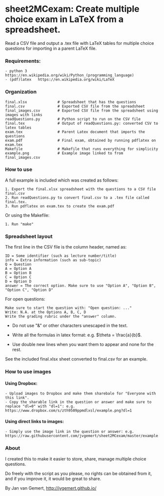 # sheet2MCexam: Create multiple choice exam in LaTeX from a spreadsheet.

Read a CSV file and output a .tex file with LaTeX tables for multiple choice questions for importing in a parent LaTeX file.

### Requirements:

    - python 3     https://en.wikipedia.org/wiki/Python_(programming_language)
    - (pdf)latex   https://en.wikipedia.org/wiki/LaTeX

### Organization

    final.xlsx              # Spreadsheet that has the questions
    final.csv               # Exported CSV file from the spreadsheet
    final_images.csv        # Exported CSV file from the spreadsheet using images with links
    readQuestions.py        # Python script to run on the CSV file
    final.tex               # Output of readQuestions.py: converted CSV to latex tables
    exam.tex                # Parent Latex document that imports the questions
    exam.pdf                # Final exam, obtained by running pdflatex on exam.tex
    Makefile                # Makefile that runs everything for simplicity
    example.png             # Example image linked to from final_images.csv

### How to use

A full example is included which was created as follows:

    1. Export the final.xlsx spreadsheet with the questions to a CSV file final.csv
    2. Run readQuestions.py to convert final.csv to a .tex file called final.tex.
    3. Run pdflatex on exam.tex to create the exam.pdf

Or using the Makefile:

    1. Run "make"

### Spreadsheet layout

The first line in the CSV file is the column header, named as:

    ID = Some identifier (such as lecture number/title)
    info = Extra information (such as sub-topic)
    Q = Question
    A = Option A
    B = Option B
    C = Option C
    D = Option D
    answer = The correct option. Make sure to use "Option A", "Option B", "Option C", "Option D" 

For open questions:

    Make sure to start the question with: "Open question: ..."
    Write: N.A. at the Options A, B, C, D
    Write the grading rubric under the "answer" column.

- Do not use "&" or other characters unescaped in the text. 

- Write all the formulas in latex format: e.g. $\theta = \frac{a}{b}$. 

- Use double new lines when you want them to appear and none for the rest.

See the included final.xlsx sheet converted to final.csv for an example.


### How to use images

#### Using Dropbox:

    - Upload images to Dropbox and make them sharebale for "Everyone with this link".
    - Copy the sharable link in the question or answer and make sure to replace "dl=0" with "dl=1": e.g. https://www.dropbox.com/s/zth9509ppmdlxsl/example.png?dl=1

#### Using direct links to images:
   
    - Simply use the image link in the question or answer: e.g. https://raw.githubusercontent.com/jvgemert/sheet2MCexam/master/example.png 
 
### About

I created this to make it easier to store, share, manage multiple choice questions. 

Do freely with the script as you please, no rights can be obtained from it, and if you improve it, it would be great to share.

By Jan van Gemert, http://jvgemert.github.io/

